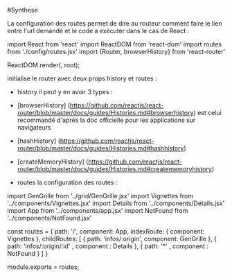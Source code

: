 #Synthese

La configuration des routes permet de dire au routeur comment faire le lien entre l'url demandé et le code a exécuter
dans le cas de React :

import React from 'react'
import ReactDOM from 'react-dom'
import routes from './config/routes.jsx'
import {Router, browserHistory} from 'react-router'

ReactDOM.render(<Router history={browserHistory} routes={routes} />,
root);

initialise le router avec deux props history et routes :
 * history il peut y en avoir 3 types :
  * [browserHistory] (https://github.com/reactjs/react-router/blob/master/docs/guides/Histories.md#browserhistory) est celui recommandé d'aprés la doc officielle pour les applications sur navigateurs
  * [hashHistory] (https://github.com/reactjs/react-router/blob/master/docs/guides/Histories.md#hashhistory)
  * [createMemoryHistory] (https://github.com/reactjs/react-router/blob/master/docs/guides/Histories.md#creatememoryhistory)

* routes la configuration des routes :
  
    
 import GenGrille from '../grid/GenGrille.jsx'
 import Vignettes from '../components/Vignettes.jsx'
 import Details from '../components/Details.jsx'
 import App from '../components/app.jsx'
 import NotFound from '../components/NotFound.jsx'
 
 const routes = {
   path: '/',
   component: App,
   indexRoute: { component: Vignettes },
   childRoutes: [
     { path: 'infos/:origin', component: GenGrille },
     { path: 'infos/:origin/:id' , component : Details },
     { path: '\*' , component : NotFound }
   ]
 }
 
 module.exports = routes;
